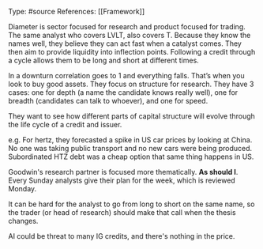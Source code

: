 Type: #source 
References: [[Framework]]


Diameter is sector focused for research and product focused for trading. The same analyst who covers LVLT, also covers T. Because they know the names well, they believe they can act fast when a catalyst comes. They then aim to provide liquidity into inflection points. Following a credit through a cycle allows them to be long and short at different times. 

In a downturn correlation goes to 1 and everything falls. That’s when you look to buy good assets. They focus on structure for research. They have 3 cases: one for depth (a name the candidate knows really well), one for breadth (candidates can talk to whoever), and one for speed.  

They want to see how different parts of capital structure will evolve through the life cycle of a credit and issuer.

e.g. For hertz, they forecasted a spike in US car prices by looking at China. No one was taking public transport and no new cars were being produced. Subordinated HTZ debt was a cheap option that same thing happens in US.  

Goodwin's research partner is focused more thematically. **As should I**.
Every Sunday analysts give their plan for the week, which is reviewed Monday.  

It can be hard for the analyst to go from long to short on the same name, so the trader (or head of research) should make that call when the thesis changes.  

AI could be threat to many IG credits, and there's nothing in the price.